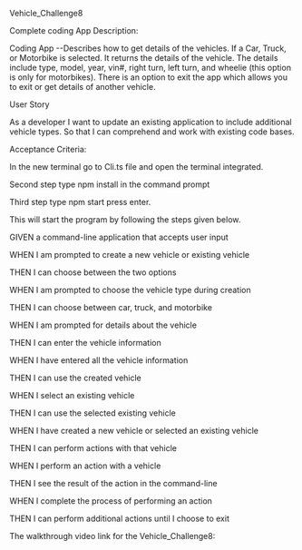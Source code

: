 Vehicle_Challenge8

Complete coding App Description:

Coding App --Describes how to get details of the vehicles. If a Car, Truck, or Motorbike is selected. It returns the details of the vehicle. The details include type, model, year, vin#, right turn, left turn, and wheelie (this option is only for motorbikes). There is an option to exit the app which allows you to exit or get details of another vehicle.

User Story

As a developer
I want to update an existing application to include additional vehicle types.
So that I can comprehend and work with existing code bases.

Acceptance Criteria:

In the new terminal go to Cli.ts file and open the terminal integrated.

Second step type npm install in the command prompt

Third step type npm start press enter.

This will start the program by following the steps given below.

GIVEN a command-line application that accepts user input

WHEN I am prompted to create a new vehicle or existing vehicle

THEN I can choose between the two options

WHEN I am prompted to choose the vehicle type during creation

THEN I can choose between car, truck, and motorbike

WHEN I am prompted for details about the vehicle

THEN I can enter the vehicle information

WHEN I have entered all the vehicle information

THEN I can use the created vehicle

WHEN I select an existing vehicle

THEN I can use the selected existing vehicle

WHEN I have created a new vehicle or selected an existing vehicle

THEN I can perform actions with that vehicle

WHEN I perform an action with a vehicle

THEN I see the result of the action in the command-line

WHEN I complete the process of performing an action

THEN I can perform additional actions until I choose to exit

The walkthrough video link for the Vehicle_Challenge8:

